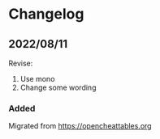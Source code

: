 # Changelog

## 2022/08/11  
Revise:  
1. Use mono  
2. Change some wording  

### Added
Migrated from https://opencheattables.org
